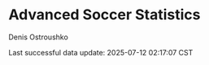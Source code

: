 # Advanced Soccer Statistics
Denis Ostroushko

<!-- gfm -->

Last successful data update: 2025-07-12 02:17:07 CST

